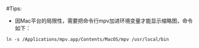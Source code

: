 #Tips:
- 因Mac平台的局限性，需要把命令行mpv加进环境变量才能显示缩略图，命令如下：
```
ln -s /Applications/mpv.app/Contents/MacOS/mpv /usr/local/bin
```
